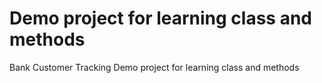#  Demo project for learning class and methods
Bank Customer Tracking
Demo project for learning class and methods 
